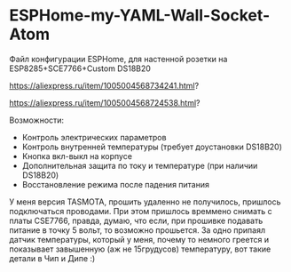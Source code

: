 # ESPHome-my-YAML-Wall-Socket-Atom
Файл конфигурации ESPHome, для настенной розетки на ESP8285+SCE7766+Custom DS18B20

https://aliexpress.ru/item/1005004568734241.html?

https://aliexpress.ru/item/1005004568724538.html?

Возможности:
  - Контроль электрических параметров
  - Контроль внутренней температуры (требует доустановки DS18B20)
  - Кнопка вкл-выкл на корпусе
  - Дополнительная защита по току и температуре (при наличии DS18B20)
  - Восстановление режима после падения питания

У меня версия TASMOTA, прошить удаленно не получилось, пришлось подключаться проводами.
При этом пришлось времмено снимать c платы CSE7766, правда, думаю, что если, при прошивке
подавать питание в точку 5 вольт, то возможно прошьется. За одно припаял датчик 
температуры, который у меня, почему то немного греется и показывает завышенную 
(аж не 15грудусов) температуру, вот такие детали в Чип и Дипе :)
